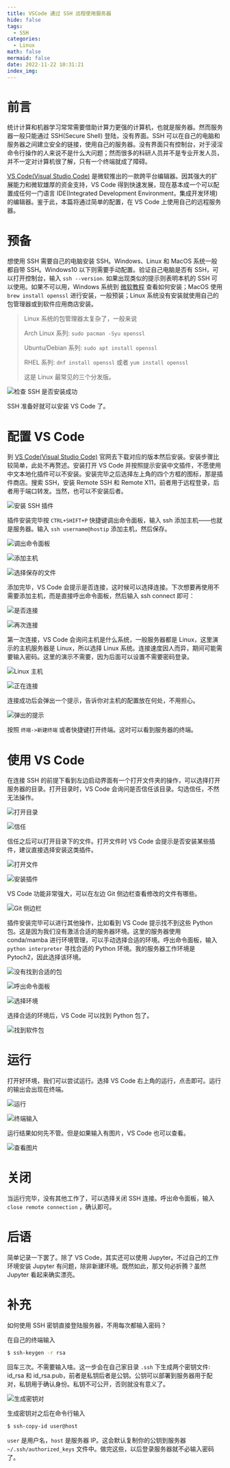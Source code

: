 ```yaml
---
title: VSCode 通过 SSH 远程使用服务器
hide: false
tags:
  - SSH
categories:
  - Linux
math: false
mermaid: false
date: 2022-11-22 10:31:21
index_img:
---
```


# 前言

统计计算和机器学习常常需要借助计算力更强的计算机，也就是服务器。然而服务器一般只能通过 SSH(Secure Shell) 登陆，没有界面。SSH 可以在自己的电脑和服务器之间建立安全的链接，使用自己的服务器。没有界面只有控制台，对于浸淫命令行操作的人来说不是什么大问题；然而很多的科研人员并不是专业开发人员，并不一定对计算机很了解，只有一个终端就成了障碍。

[VS Code(Visual Studio Code)](https://code.visualstudio.com/) 是微软推出的一款跨平台编辑器。因其强大的扩展能力和微软雄厚的资金支持，VS Code 得到快速发展，现在基本成一个可以配置成任何一门语言 IDE(Integrated Development Environment，集成开发环境) 的编辑器。鉴于此，本篇将通过简单的配置，在 VS Code 上使用自己的远程服务器。

# 预备

想使用 SSH 需要自己的电脑安装 SSH。Windows、Linux 和 MacOS 系统一般都自带 SSH。Windows10 以下则需要手动配置。验证自己电脑是否有 SSH，可以打开控制台，输入 `ssh --version`. 如果出现类似的提示则表明本机的 SSH 可以使用。如果不可以用，Windows 系统到 [微软教程](https://learn.microsoft.com/zh-cn/windows-server/administration/openssh/openssh_install_firstuse?tabs=gui) 查看如何安装；MacOS 使用 `brew install openssl` 进行安装，一般预装；Linux 系统没有安装就使用自己的包管理器或到软件应用商店安装。

> Linux 系统的包管理器太复杂了，一般来说
>
> Arch Linux 系列: `sudo pacman -Syu openssl`
>
> Ubuntu/Debian 系列: `sudo apt install openssl`
>
> RHEL 系列: `dnf install openssl` 或者 `yum install openssl`
>
> 这是 Linux 最常见的三个分发版。

![检查 SSH 是否安装成功](https://cdn.jsdelivr.net/gh/chunshuyumao/202203@master/20221122110635.png)

SSH 准备好就可以安装 VS Code 了。

# 配置 VS Code

到 [VS Code(Visual Studio Code)](https://code.visualstudio.com/) 官网去下载对应的版本然后安装。安装步骤比较简单，此处不再赘述。安装打开 VS Code 并按照提示安装中文插件，不愿使用中文本地化插件可以不安装。安装完毕之后选择左上角的四个方框的图标，那是插件商店。搜索 SSH，安装 Remote SSH 和 Remote X11，前者用于远程登录，后者用于端口转发。当然，也可以不安装后者。

![安装 SSH 插件](https://cdn.jsdelivr.net/gh/chunshuyumao/202203@master/20221122091008.png)

插件安装完毕按 `CTRL+SHIFT+P` 快捷键调出命令面板，输入 ssh 添加主机——也就是服务器。输入 `ssh username@hostip` 添加主机，然后保存。

![调出命令面板](https://cdn.jsdelivr.net/gh/chunshuyumao/202203@master/20221122091126.png)

![添加主机](https://cdn.jsdelivr.net/gh/chunshuyumao/202203@master/20221122091302.png)

![选择保存的文件](https://cdn.jsdelivr.net/gh/chunshuyumao/202203@master/20221122091340.png)

添加完毕，VS Code 会提示是否连接，这时候可以选择连接。下次想要再使用不需要添加主机，而是直接呼出命令面板，然后输入 ssh connect 即可：

![是否连接](https://cdn.jsdelivr.net/gh/chunshuyumao/202203@master/20221122091358.png)

![再次连接](https://cdn.jsdelivr.net/gh/chunshuyumao/202203@master/20221122091506.png)

第一次连接，VS Code 会询问主机是什么系统，一般服务器都是 Linux，这里演示的主机服务器是 Linux，所以选择 Linux 系统。连接速度因人而异，期间可能需要输入密码。这里的演示不需要，因为后面可以设置不需要密码登录。

![Linux 主机](https://cdn.jsdelivr.net/gh/chunshuyumao/202203@master/20221122091532.png)

![正在连接](https://cdn.jsdelivr.net/gh/chunshuyumao/202203@master/20221122091546.png)

连接成功后会弹出一个提示，告诉你对主机的配置放在何处，不用担心。

![弹出的提示](https://cdn.jsdelivr.net/gh/chunshuyumao/202203@master/20221122091629.png)

按照 `终端->新建终端` 或者快捷键打开终端。这时可以看到服务器的终端。

# 使用 VS Code

在连接 SSH 的前提下看到左边启动界面有一个打开文件夹的操作，可以选择打开服务器的目录。打开目录时，VS Code 会询问是否信任该目录。勾选信任，不然无法操作。

![打开目录](https://cdn.jsdelivr.net/gh/chunshuyumao/202203@master/20221122092128.png)

![信任](https://cdn.jsdelivr.net/gh/chunshuyumao/202203@master/20221122092204.png)

信任之后可以打开目录下的文件。打开文件时 VS Code 会提示是否安装某些插件，建议直接选择安装这类插件。

![打开文件](https://cdn.jsdelivr.net/gh/chunshuyumao/202203@master/20221122092305.png)

![安装插件](https://cdn.jsdelivr.net/gh/chunshuyumao/202203@master/20221122092330.png)

VS Code 功能非常强大，可以在左边 Git 侧边栏查看修改的文件有哪些。

![Git 侧边栏](https://cdn.jsdelivr.net/gh/chunshuyumao/202203@master/20221122092420.png)

插件安装完毕可以进行其他操作，比如看到 VS Code 提示找不到这些 Python 包。这是因为我们没有激活合适的服务器环境。这里的服务器使用 conda/mamba 进行环境管理，可以手动选择合适的环境。呼出命令面板，输入 `python interpreter` 寻找合适的 Python 环境。我的服务器工作环境是 Pytoch2，因此选择该环境。

![没有找到合适的包](https://cdn.jsdelivr.net/gh/chunshuyumao/202203@master/20221122092553.png)

![呼出命令面板](https://cdn.jsdelivr.net/gh/chunshuyumao/202203@master/20221122092814.png)

![选择环境](https://cdn.jsdelivr.net/gh/chunshuyumao/202203@master/20221122092835.png)

选择合适的环境后，VS Code 可以找到 Python 包了。

![找到软件包](https://cdn.jsdelivr.net/gh/chunshuyumao/202203@master/20221122092915.png)

# 运行

打开好环境，我们可以尝试运行。选择 VS Code 右上角的运行，点击即可。运行的输出会出现在终端。

![运行](https://cdn.jsdelivr.net/gh/chunshuyumao/202203@master/20221122093014.png)

![终端输入](https://cdn.jsdelivr.net/gh/chunshuyumao/202203@master/20221122093042.png)

运行结果如何先不管。但是如果输入有图片，VS Code 也可以查看。

![查看图片](https://cdn.jsdelivr.net/gh/chunshuyumao/202203@master/20221122093554.png)

# 关闭

当运行完毕，没有其他工作了，可以选择关闭 SSH 连接。呼出命令面板，输入 `close remote connection` ，确认即可。

# 后语

简单记录一下罢了。除了 VS Code，其实还可以使用 Jupyter。不过自己的工作环境安装 Jupyter 有问题，除非新建环境。既然如此，那又何必折腾？虽然 Jupyter 看起来确实漂亮。

# 补充

如何使用 SSH 密钥直接登陆服务器，不用每次都输入密码？

在自己的终端输入

```bash
$ ssh-keygen -r rsa
```

回车三次。不需要输入啥。这一步会在自己家目录 `.ssh` 下生成两个密钥文件: id_rsa 和 id_rsa.pub，前者是私钥后者是公钥。公钥可以部署到服务器用于配对，私钥用于确认身份。私钥不可公开，否则就没有意义了。

![生成密钥对](https://cdn.jsdelivr.net/gh/chunshuyumao/202203@master/20221122124637.gif)

生成密钥对之后在命令行输入

```bash
$ ssh-copy-id user@host
```

`user` 是用户名，`host` 是服务器 IP。这会默认复制你的公钥到服务器 `~/.ssh/authorized_keys` 文件中。做完这些，以后登录服务器就不必输入密码了。

